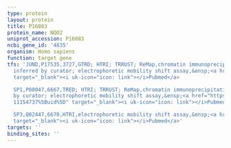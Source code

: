 ```yaml
---
type: protein
layout: protein
title: P16083
protein_name: NQO2
uniprot_accession: P16083
ncbi_gene_id: '4835'
organism: Homo sapiens
function: target gene
tfs: 'JUND,P17535,3727,GTRD; HTRI; TRRUST; ReMap,chromatin immunoprecipitation assay;
  inferred by curator; electrophoretic mobility shift assay,&ensp;<a href="https://www.ncbi.nlm.nih.gov/pubmed/?term=16545679%5Buid%5D"
  target="_blank"><i uk-icon="icon: link"></i>Pubmed</a>

  SP1,P08047,6667,TRED; HTRI; TRRUST; ReMap,chromatin immunoprecipitation assay; inferred
  by curator; electrophoretic mobility shift assay,&ensp;<a href="https://www.ncbi.nlm.nih.gov/pubmed/?term=15451063;
  11154737%5Buid%5D" target="_blank"><i uk-icon="icon: link"></i>Pubmed</a>

  SP3,Q02447,6670,HTRI,electrophoretic mobility shift assay,&ensp;<a href="https://www.ncbi.nlm.nih.gov/pubmed/?term=15451063%5Buid%5D"
  target="_blank"><i uk-icon="icon: link"></i>Pubmed</a>'
targets: ''
binding_sites: ''
---
```

